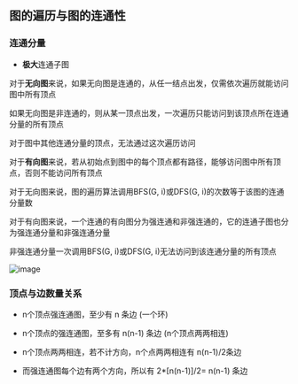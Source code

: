 ## 图的遍历与图的连通性

### 连通分量

- **极大**连通子图

对于**无向图**来说，如果无向图是连通的，从任一结点出发，仅需依次遍历就能访问图中所有顶点

如果无向图是非连通的，则从某一顶点出发，一次遍历只能访问到该顶点所在连通分量的所有顶点

对于图中其他连通分量的顶点，无法通过这次遍历访问

对于**有向图**来说，若从初始点到图中的每个顶点都有路径，能够访问图中所有顶点，否则不能访问所有顶点

对于无向图来说，图的遍历算法调用BFS(G, i)或DFS(G, i)的次数等于该图的连通分量数

对于有向图来说，一个连通的有向图分为强连通和非强连通的，它的连通子图也分为强连通分量和非强连通分量

非强连通分量一次调用BFS(G, i)或DFS(G, i)无法访问到该连通分量的所有顶点

![image](https://github.com/YC-L/Postgraduate-examination/blob/DataStructure/imgs/G1.png)

### 顶点与边数量关系

- n个顶点强连通图，至少有 n 条边 (一个环)

- n个顶点的强连通图，至多有 n(n-1) 条边 (n个顶点两两相连)

- n个顶点两两相连，若不计方向，n个点两两相连有 n(n-1)/2条边

- 而强连通图每个边有两个方向，所以有 2\*[n(n-1)]/2= n(n-1) 条边